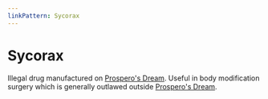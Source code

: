 ```yaml
---
linkPattern: Sycorax
---
```

# Sycorax

Illegal drug manufactured on [Prospero's Dream](/places/prosperos-dream/index.md).
Useful in body modification surgery which is generally outlawed outside [Prospero's Dream](/places/prosperos-dream/index.md).
